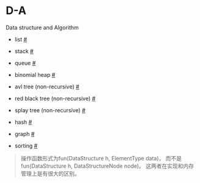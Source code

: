# D-A
Data structure and Algorithm 

- list [#](list/LIST.MD)

- stack [#](stack/STACK.MD)

- queue [#](queue/QUEUE.MD)

- binomial heap [#](heap/binomial/BINOMIAL.MD)

- avl tree (non-recursive) [#](tree/avl/AVL.MD)

- red black tree (non-recursive) [#](tree/rb/RB.MD)

- splay tree (non-recursive) [#](tree/splay/SPLAY.MD)

- hash [#](hash/HASH.MD)

- graph [#](graph/GRAPH.MD)

- sorting [#](sort/SORT.MD)

>操作函数形式为fun(DataStructure h, ElementType data)，
>而不是fun(DataStructure h, DataStructureNode node)。
>这两者在实现和内存管理上是有很大的区别。